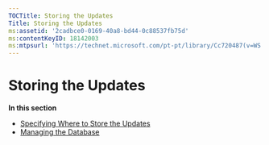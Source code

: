 ```yaml
---
TOCTitle: Storing the Updates
Title: Storing the Updates
ms:assetid: '2cadbce0-0169-40a8-bd44-0c88537fb75d'
ms:contentKeyID: 18142003
ms:mtpsurl: 'https://technet.microsoft.com/pt-pt/library/Cc720487(v=WS.10)'
---
```


Storing the Updates
===================

**In this section**

-   [Specifying Where to Store the Updates](https://technet.microsoft.com/957a1ec6-4c55-4cb3-8dbd-b8d05f63320d)
-   [Managing the Database](https://technet.microsoft.com/81545a18-2d30-444a-8a1e-846e065bd04b)
